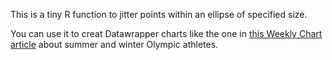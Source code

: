 This is a tiny R function to jitter points within an ellipse of specified size. 

You can use it to creat Datawrapper charts like the one in [this Weekly Chart article](https://blog.datawrapper.de/summer-winter-olympics-temperature/) about summer and winter Olympic athletes.
